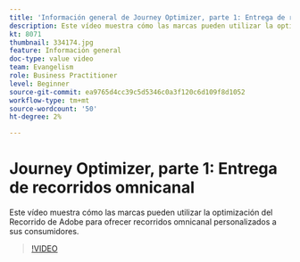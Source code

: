 ```yaml
---
title: 'Información general de Journey Optimizer, parte 1: Entrega de recorridos omnicanal'
description: Este vídeo muestra cómo las marcas pueden utilizar la optimización del Recorrido de Adobe para ofrecer recorridos omnicanal personalizados a sus consumidores.
kt: 8071
thumbnail: 334174.jpg
feature: Información general
doc-type: value video
team: Evangelism
role: Business Practitioner
level: Beginner
source-git-commit: ea9765d4cc39c5d5346c0a3f120c6d109f8d1052
workflow-type: tm+mt
source-wordcount: '50'
ht-degree: 2%

---
```



# Journey Optimizer, parte 1: Entrega de recorridos omnicanal

Este vídeo muestra cómo las marcas pueden utilizar la optimización del Recorrido de Adobe para ofrecer recorridos omnicanal personalizados a sus consumidores.

>[!VIDEO](https://video.tv.adobe.com/v/334174?quality=12)
